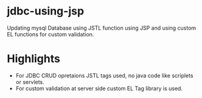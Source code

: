 # jdbc-using-jsp
Updating mysql Database using JSTL function using JSP and using custom EL functions for custom validation.

# Highlights
* For JDBC CRUD opretaions JSTL tags used, no java code like scriplets or servlets.
* For custom validation at server side custom EL Tag library is used.
